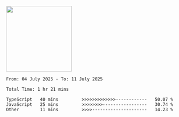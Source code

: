 <img height="180em" src="https://github-readme-stats-eight-theta.vercel.app/api?username=bkundev&show_icons=true&theme=radical&include_all_commits=true&count_private=true"/>
<!--START_SECTION:waka-->

```all_time
From: 04 July 2025 - To: 11 July 2025

Total Time: 1 hr 21 mins

TypeScript   40 mins         >>>>>>>>>>>>>------------   50.07 %
JavaScript   25 mins         >>>>>>>>-----------------   30.74 %
Other        11 mins         >>>>---------------------   14.23 %
```

<!--END_SECTION:waka-->
